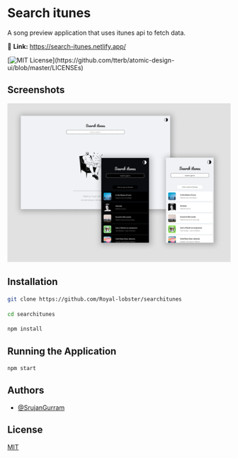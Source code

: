 # Search itunes

A song preview application that uses itunes api to fetch data.

🔗 **Link:** https://search-itunes.netlify.app/

[![MIT License](https://img.shields.io/apm/l/atomic-design-ui.svg?)](https://github.com/tterb/atomic-design-ui/blob/master/LICENSEs)
## Screenshots

<center>
<img src="./interface.png">
</center>
  
## Installation

```bash
git clone https://github.com/Royal-lobster/searchitunes

cd searchitunes

npm install
```
## Running the Application

```bash
npm start
```
    
## Authors

- [@SrujanGurram](https://www.github.com/royal-lobster)

  
## License

[MIT](https://choosealicense.com/licenses/mit/)

  

